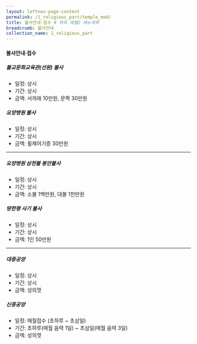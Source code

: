 ```yaml
---
layout: leftnav-page-content
permalink: /1_religious_part/temple_mod/
title: 불사안내·접수 # 좌측 레벨2 메뉴제목
breadcrumb: 불사안내
collection_name: 1_religious_part
---
```


#### **불사안내·접수**

##### 불교문화교육관(선원) 불사
* 일정: 상시
* 기간: 상시
* 금액: 서까래 10만원, 문짝 30만원

##### 요양병원 불사
* 일정: 상시
* 기간: 상시
* 금액: 휠체어기증 30만원

--- 

##### 요양병원 삼천불 봉안불사
* 일정: 상시
* 기간: 상시
* 금액: 소불 1백만원, 대불 1천만원

##### 땅한평 사기 불사
* 일정: 상시
* 기간: 상시
* 금액: 1인 50만원

 ---

##### 대중공양
* 일정: 상시 
* 기간: 상시
* 금액: 성의껏

##### 신중공양
* 일정: 매월접수 (초하루 ~ 초삼일)
* 기간: 초하루(매월 음력 1일) ~ 초삼일(매월 음력 3일)
* 금액: 성의껏